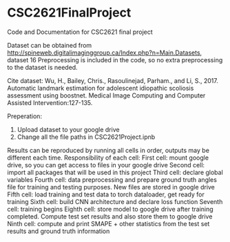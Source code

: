 # CSC2621FinalProject
Code and Documentation for CSC2621 final project

Dataset can be obtained from http://spineweb.digitalimaginggroup.ca/Index.php?n=Main.Datasets, dataset 16
Preprocessing is included in the code, so no extra preprocessing to the dataset is needed.

Cite dataset:
Wu, H., Bailey, Chris., Rasoulinejad, Parham., and Li, S., 2017.
  Automatic landmark estimation for adolescent idiopathic scoliosis assessment using boostnet.
  Medical Image Computing and Computer Assisted Intervention:127-135.
  
Preperation:
  1. Upload dataset to your google drive
  2. Change all the file paths in CSC2621Project.ipnb

Results can be reproduced by running all cells in order, outputs may be different each time. 
Responsibility of each cell:
  First cell: mount google drive, so you can get access to files in your google drive
  Second cell: import all packages that will be used in this project
  Third cell: declare global variables
  Fourth cell: data preprocessing and prepare ground truth angles file for training and testing purposes. New files are stored in google drive
  Fifth cell: load training and test data to torch dataloader, get ready for training
  Sixth cell: build CNN architecture and declare loss function
  Seventh cell: training begins
  Eighth cell: store model to google drive after training completed. Compute test set results and also store them to google drive
  Ninth cell: compute and print SMAPE + other statistics from the test set results and ground truth information
